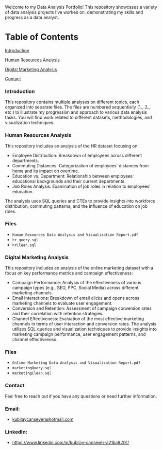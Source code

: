 Welcome to my Data Analysis Portfolio! This repository showcases a variety of data analysis projects I’ve worked on, demonstrating my skills and progress as a data analyst.

# Table of Contents
[Introduction](#introduction)

[Human Resources Analysis](#human-resources-analysis)

[Digital Marketing Analysis](#digital-marketing-analysis)

[Contact](#contact)

### <a name="introduction"></a>Introduction


This repository contains multiple analyses on different topics, each organized into separate files. The files are numbered sequentially (1_, 2_, etc.) to illustrate my progression and approach to various data analysis tasks. You will find work related to different datasets, methodologies, and visualization techniques.

### <a name="human resources analysis"></a>Human Resources Analysis

This repository includes an analysis of the HR dataset focusing on:
- Employee Distribution: Breakdown of employees across different departments.
- Commuting Distances: Categorization of employees' distances from home and its impact on overtime.
- Education vs. Department: Relationship between employees' educational backgrounds and their current departments.
- Job Roles Analysis: Examination of job roles in relation to employees' education.

The analysis uses SQL queries and CTEs to provide insights into workforce distribution, commuting patterns, and the influence of education on job roles.

### Files
- `Human Resources Data Analysis and Visualization Report.pdf`
- `hr_query.sql`
- `hrClean.sql`

### <a name="digital marketing analysis"></a>Digital Marketing Analysis
This repository includes an analysis of the online marketing dataset with a focus on key performance metrics and campaign effectiveness:
- Campaign Performance: Analysis of the effectiveness of various campaign types (e.g., SEO, PPC, Social Media) across different marketing channels.
- Email Interactions: Breakdown of email clicks and opens across marketing channels to evaluate user engagement.
- Conversion and Retention: Assessment of campaign conversion rates and their correlation with retention strategies.
- Channel Effectiveness: Evaluation of the most effective marketing channels in terms of user interaction and conversion rates.
The analysis utilizes SQL queries and visualization techniques to provide insights into marketing campaign performance, user engagement patterns, and channel effectiveness.

### Files
- `Online Marketing Data Analysis and Visualization Report.pdf`
- `marketingQuery.sql`
- `marketingClean.sql`

### <a name="contact"></a>Contact
Feel free to reach out if you have any questions or need further information.

### Email: 
- kubilaycansever@hotmail.com

### LinkedIn: 
- https://www.linkedin.com/in/kubilay-cansever-a21ba8201/
